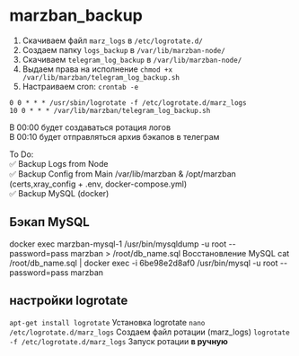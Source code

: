 # marzban_backup
1. Скачиваем файл `marz_logs` в `/etc/logrotate.d/`
2. Создаем папку `logs_backup` в `/var/lib/marzban-node/`
3. Скачиваем `telegram_log_backup` в `/var/lib/marzban-node/`
4. Выдаем права на исполнение
`chmod +x /var/lib/marzban/telegram_log_backup.sh`
5. Настраиваем cron:
`crontab -e`
```
0 0 * * * /usr/sbin/logrotate -f /etc/logrotate.d/marz_logs
10 0 * * * /var/lib/marzban/telegram_log_backup.sh
```
В 00:00 будет создаваться ротация логов \
В 00:10 будет отправляться архив бэкапов в телеграм

To Do: \
✅ Backup Logs from Node \
✅ Backup Config from Main /var/lib/marzban & /opt/marzban (certs,xray_config + .env, docker-compose.yml) \
✅ Backup MySQL (docker)

## Бэкап MySQL
docker exec marzban-mysql-1 /usr/bin/mysqldump -u root --password=pass marzban > /root/db_name.sql
Восстановление MySQL
cat /root/db_name.sql | docker exec -i 6be98e2d8af0 /usr/bin/mysql -u root --password=pass marzban

## настройки logrotate
`apt-get install logrotate` Установка logrotate
`nano /etc/logrotate.d/marz_logs` Создаем файл ротации (marz_logs)
`logrotate -f /etc/logrotate.d/marz_logs` Запуск ротации **в ручную** 
